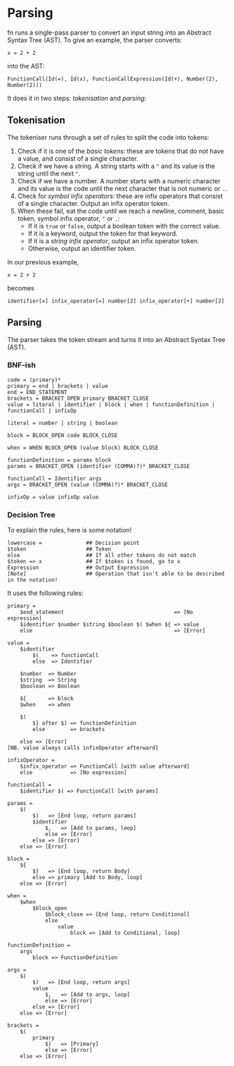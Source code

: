 # Parsing

fn runs a single-pass parser to convert an input string into an Abstract Syntax Tree (AST). To give an example, the parser converts:

```fn
x = 2 + 2
```

into the AST:

```
FunctionCall(Id(=), Id(x), FunctionCallExpression(Id(+), Number(2), Number(2)))
```

It does it in two steps: *tokenisation* and *parsing*:

## Tokenisation

The tokeniser runs through a set of rules to split the code into tokens:

1. Check if it is one of the *basic tokens*: these are tokens that do not have a value, and consist of a single character.
2. Check if we have a string. A string starts with a `"` and its value is the string until the next `"`.
3. Check if we have a number. A number starts with a numeric character and its value is the code until the next character that is not numeric or `.`.
4. Check for *symbol infix operators*: these are infix operators that consist of a single character. Output an infix operator token.
5. When these fail, eat the code until we reach a newline, comment, basic token, symbol infix operator, `"` or `.`:
    - If it is `true` or `false`, output a boolean token with the correct value.
    - If it is a keyword, output the token for that keyword.
    - If it is a *string infix operator*, output an infix operator token.
    - Otherwise, output an identifier token.

In our previous example,

```fn
x = 2 + 2
```

becomes

```
identifier[x] infix_operator[=] number[2] infix_operator[+] number[2]
```

## Parsing

The parser takes the token stream and turns it into an Abstract Syntax Tree (AST). 

### BNF-ish

```
code = (primary)*
primary = end | brackets | value
end = END_STATEMENT
brackets = BRACKET_OPEN primary BRACKET_CLOSE
value = literal | identifier | block | when | functionDefinition | functionCall | infixOp

literal = number | string | boolean

block = BLOCK_OPEN code BLOCK_CLOSE

when = WHEN BLOCK_OPEN (value block) BLOCK_CLOSE

functionDefinition = params block
params = BRACKET_OPEN (identifier (COMMA)?)* BRACKET_CLOSE

functionCall = Identifier args
args = BRACKET_OPEN (value (COMMA)?)* BRACKET_CLOSE

infixOp = value infixOp value
```

### Decision Tree

To explain the rules, here is some notation!

```
lowercase =              ## Decision point
$token                   ## Token
else                     ## If all other tokens do not match
$token => x              ## If $token is found, go to x
Expression               ## Output Expression
[Note]                   ## Operation that isn't able to be described in the notation!
```

It uses the following rules:

```
primary = 
    $end_statement                                   => [No expression]
    $identifier $number $string $boolean $( $when ${ => value
    else                                             => [Error]

value =
    $identifier
        $(    => functionCall
        else  => Identifier

    $number  => Number
    $string  => String
    $boolean => Boolean

    ${       => block
    $when    => when

    $(
        $} after $) => functionDefinition
        else        => brackets

    else => [Error]
[NB. value always calls infixOperator afterward]

infixOperator =
    $infix_operator => FunctionCall [with value afterward]
    else            => [No expression]

functionCall =
    $identifier $( => FunctionCall [with params]

params =
    $(
        $)   => [End loop, return params]
        $identifier
            $,   => [Add to params, loop]
            else => [Error]
        else => [Error]
    else => [Error]

block =
    ${
        $}   => [End loop, return Body]
        else => primary [Add to Body, loop]
    else => [Error]

when = 
    $when
        $block_open
            $block_close => [End loop, return Conditional]
            else
                value
                    block => [Add to Conditional, loop]

functionDefinition = 
    args
        block => FunctionDefinition

args = 
    $(
        $)   => [End loop, return args]
        value
            $,   => [Add to args, loop]
            else => [Error]
        else => [Error]
    else => [Error]

brackets =
    $(
        primary
            $)   => [Primary]
            else => [Error]
    else => [Error]
```